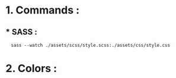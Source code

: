 # 1. Commands :
## * SASS :
      sass --watch ./assets/scss/style.scss:./assets/css/style.css

# 2. Colors :